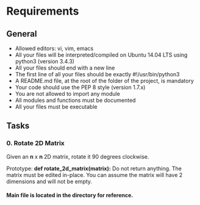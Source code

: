 # Requirements

## General

* Allowed editors: vi, vim, emacs
* All your files will be interpreted/compiled on Ubuntu 14.04 LTS using python3 (version 3.4.3)
* All your files should end with a new line
* The first line of all your files should be exactly #!/usr/bin/python3
* A README.md file, at the root of the folder of the project, is mandatory
* Your code should use the PEP 8 style (version 1.7.x)
* You are not allowed to import any module
* All modules and functions must be documented
* All your files must be executable


## Tasks

### 0. Rotate 2D Matrix

Given an <b>n</b> x <b>n</b> 2D matrix, rotate it 90 degrees clockwise.

Prototype: <b>def rotate_2d_matrix(matrix):</b>
Do not return anything. The matrix must be edited in-place.
You can assume the matrix will have 2 dimensions and will not be empty.


#### Main file is located in the directory for reference.
